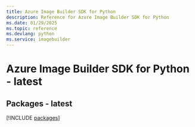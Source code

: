 ```yaml
---
title: Azure Image Builder SDK for Python
description: Reference for Azure Image Builder SDK for Python
ms.date: 01/29/2025
ms.topic: reference
ms.devlang: python
ms.service: imagebuilder
---
```

# Azure Image Builder SDK for Python - latest
## Packages - latest
[!INCLUDE [packages](image-builder-index.md)]